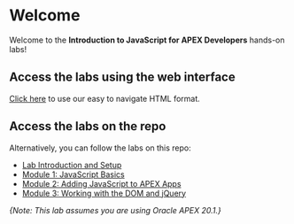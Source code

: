 # Welcome

Welcome to the **Introduction to JavaScript for APEX Developers** hands-on labs!

## Access the labs using the web interface

[Click here](https://dmcghan.github.io/intro-to-javascript) to use our easy to navigate HTML format.

## Access the labs on the repo

Alternatively, you can follow the labs on this repo:

* [Lab Introduction and Setup](0-lab-intro-and-setup/content.md)
* [Module 1: JavaScript Basics](1-javascript-basics/content.md)
* [Module 2: Adding JavaScript to APEX Apps](2-adding-javascript-to-apex-apps/content.md)
* [Module 3: Working with the DOM and jQuery](3-working-with-the-dom-and-jquery/content.md) 

*{Note: This lab assumes you are using Oracle APEX 20.1.}*
